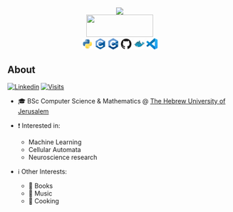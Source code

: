 

<div align="center">
  <img height=150 align="center" src="https://github-readme-stats.vercel.app/api?username=nedveder&show_icons=true&hide=issues&count_private=true&theme=darcula" />
</div>
<div align="center">
  <img src="https://projecteuler.net/profile/Nedved2357.png" width="150px" height="50px"/>
</div>

<div align="center">
  <img src="https://raw.githubusercontent.com/devicons/devicon/master/icons/python/python-original.svg" width="25px" height="25px"/>
  <img src="https://raw.githubusercontent.com/devicons/devicon/master/icons/c/c-original.svg" width="25px" height="25px"/>
  <img src="https://raw.githubusercontent.com/devicons/devicon/master/icons/cplusplus/cplusplus-original.svg" width="25px" height="25px"/>
  <img src="https://raw.githubusercontent.com/devicons/devicon/master/icons/github/github-original.svg" width="25px" height="25px"/>
  <img src="https://raw.githubusercontent.com/devicons/devicon/master/icons/docker/docker-original.svg" width="25px" height="25px"/>
  <img src="https://raw.githubusercontent.com/devicons/devicon/master/icons/vscode/vscode-original.svg" width="25px" height="25px"/>
</div>

## About 

<div align="left">
  
[![Linkedin](https://img.shields.io/badge/linked-in-369?style=flat-square&logo=linkedin&logoColor=white&color=blue)](https://www.linkedin.com/in/nadav-lederman-69788a76/) 
[![Visits](https://komarev.com/ghpvc/?username=nedveder&logo=GitHub&label=github%20visits&color=336699&logoColor=white&style=flat-square)](https://github.com/nedveder)

</div>

<div>

- 🎓 BSc Computer Science & Mathematics @ <a href="https://new.huji.ac.il/"> The Hebrew University of Jerusalem</a>
  
- ❗ Interested in:
  - Machine Learning
  - Cellular Automata
  - Neuroscience research

  
- ℹ Other Interests: 
  - 📖 Books 
  - 🎵 Music  
  - 🥘 Cooking
</div>
